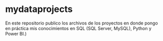 # mydataprojects
En este repositorio publico los archivos de los proyectos en donde pongo en práctica mis conocimientos en SQL (SQL Server, MySQL), Python y Power BI.)
